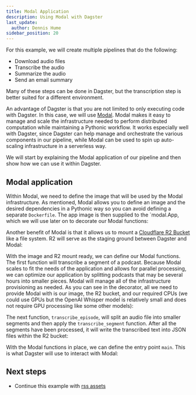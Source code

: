 ```yaml
---
title: Modal Application
description: Using Modal with Dagster
last_update:
  author: Dennis Hume
sidebar_position: 20
---
```


For this example, we will create multiple pipelines that do the following:

- Download audio files
- Transcribe the audio
- Summarize the audio
- Send an email summary

Many of these steps can be done in Dagster, but the transcription step is better suited for a different environment.

An advantage of Dagster is that you are not limited to only executing code with Dagster. In this case, we will use [Modal](https://modal.com/). Modal makes it easy to manage and scale the infrastructure needed to perform distributed computation while maintaining a Pythonic workflow. It works especially well with Dagster, since Dagster can help manage and orchestrate the various components in our pipeline, while Modal can be used to spin up auto-scaling infrastructure in a serverless way.

We will start by explaining the Modal application of our pipeline and then show how we can use it within Dagster.

## Modal application

Within Modal, we need to define the image that will be used by the Modal infrastructure. As mentioned, Modal allows you to define an image and the desired dependencies in a Pythonic way so you can avoid defining a separate `Dockerfile`. The app image is then supplied to the `modal.App, which we will use later on to decorate our Modal functions:

<CodeExample
  path="docs_projects/project_dagster_modal_pipes/src/modal_project/transcribe.py"
  language="python"
  startAfter="start_app"
  endBefore="end_app"
  title="src/modal_project/transcribe.py"
/>

Another benefit of Modal is that it allows us to mount a [Cloudflare R2 Bucket](https://developers.cloudflare.com/r2/buckets/) like a file system. R2 will serve as the staging ground between Dagster and Modal:

<CodeExample
  path="docs_projects/project_dagster_modal_pipes/src/modal_project/transcribe.py"
  language="python"
  startAfter="start_mount"
  endBefore="end_mount"
  title="src/modal_project/transcribe.py"
/>

With the image and R2 mount ready, we can define our Modal functions. The first function will transcribe a segment of a podcast. Because Modal scales to fit the needs of the application and allows for parallel processing, we can optimize our application by splitting podcasts that may be several hours into smaller pieces. Modal will manage all of the infrastructure provisioning as needed. As you can see in the decorator, all we need to provide Modal with is our image, the R2 bucket, and our required CPUs (we could use GPUs but the OpenAI Whisper model is relatively small and does not require GPU processing like some other models):

<CodeExample
  path="docs_projects/project_dagster_modal_pipes/src/modal_project/transcribe.py"
  language="python"
  startAfter="start_transcribe_segment"
  endBefore="end_transcribe_segment"
  title="src/modal_project/transcribe.py"
/>

The next function, `transcribe_episode`, will split an audio file into smaller segments and then apply the `transcribe_segment` function. After all the segments have been processed, it will write the transcribed text into JSON files within the R2 bucket:

<CodeExample
  path="docs_projects/project_dagster_modal_pipes/src/modal_project/transcribe.py"
  language="python"
  startAfter="start_segment"
  endBefore="end_segment"
  title="src/modal_project/transcribe.py"
/>

With the Modal functions in place, we can define the entry point `main`. This is what Dagster will use to interact with Modal:

<CodeExample
  path="docs_projects/project_dagster_modal_pipes/src/modal_project/transcribe.py"
  language="python"
  startAfter="start_main"
  endBefore="end_main"
  title="src/modal_project/transcribe.py"
/>

## Next steps

- Continue this example with [rss assets](/examples/modal/rss-assets)
